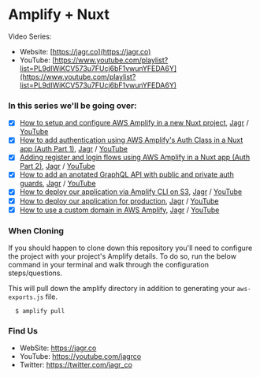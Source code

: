 # Amplify + Nuxt

Video Series:

- Website: [https://jagr.co](https://jagr.co)
- YouTube: [https://www.youtube.com/playlist?list=PL9dIWiKCV573u7FUcj6bF1vwunYFEDA6Y](https://www.youtube.com/playlist?list=PL9dIWiKCV573u7FUcj6bF1vwunYFEDA6Y)

### In this series we'll be going over:

- [x] [How to setup and configure AWS Amplify in a new Nuxt project](https://jagr.co/posts/how-to-setup-aws-amplify-in-a-new-nuxt-project), [Jagr](https://jagr.co/posts/how-to-setup-aws-amplify-in-a-new-nuxt-project) / [YouTube](https://www.youtube.com/watch?v=bM0iisnRYUk&list=PL9dIWiKCV573u7FUcj6bF1vwunYFEDA6Y&index=2&t=0s)
- [x] [How to add authentication using AWS Amplify's Auth Class in a Nuxt app (Auth Part 1)](https://jagr.co/posts/how-to-add-authentication-using-aws-amplifys-auth-class-in-a-nuxt-app), [Jagr](https://jagr.co/posts/how-to-add-authentication-using-aws-amplifys-auth-class-in-a-nuxt-app) / [YouTube](https://www.youtube.com/watch?v=fzcG5Oe31bo&list=PL9dIWiKCV573u7FUcj6bF1vwunYFEDA6Y&index=3&t=1s)
- [x] [Adding register and login flows using AWS Amplify in a Nuxt app (Auth Part 2)](https://jagr.co/posts/adding-register-and-login-flows-using-aws-amplify-in-a-nuxt-app), [Jagr](https://jagr.co/posts/adding-register-and-login-flows-using-aws-amplify-in-a-nuxt-app) / [YouTube](https://www.youtube.com/watch?v=Q4eaOQCWCJk&list=PL9dIWiKCV573u7FUcj6bF1vwunYFEDA6Y&index=4&t=0s)
- [x] [How to add an anotated GraphQL API with public and private auth guards](https://jagr.co/posts/how-to-add-a-public-and-private-graphql-api-with-aws-amplify), [Jagr](https://jagr.co/posts/how-to-add-a-public-and-private-graphql-api-with-aws-amplify) / [YouTube](https://www.youtube.com/watch?v=WMtF4Gk3cD4)
- [x] [How to deploy our application via Amplify CLI on S3](https://jagr.co/posts/amplify-nuxt-how-to-deploy-to-amplify-as-an-spa), [Jagr](https://jagr.co/posts/amplify-nuxt-how-to-deploy-to-amplify-as-an-spa) / [YouTube](https://www.youtube.com/watch?v=tcsJaRyiC0A&list=PL9dIWiKCV573u7FUcj6bF1vwunYFEDA6Y&index=6)
- [x] [How to deploy our application for production](https://jagr.co/posts/amplify-nuxt-how-to-setup-a-production-deployment), [Jagr](https://jagr.co/posts/amplify-nuxt-how-to-setup-a-production-deployment) / [YouTube](https://www.youtube.com/watch?v=jvwOQBcJdI4&list=PL9dIWiKCV573u7FUcj6bF1vwunYFEDA6Y&index=7)
- [x] [How to use a custom domain in AWS Amplify](https://jagr.co/posts/how-to-use-a-custom-domain-in-aws-amplify-with-route53), [Jagr](https://jagr.co/posts/how-to-use-a-custom-domain-in-aws-amplify-with-route53) / [YouTube](https://www.youtube.com/watch?v=gldpw-WNbrU&list=PL9dIWiKCV573u7FUcj6bF1vwunYFEDA6Y&index=8)

### When Cloning

If you should happen to clone down this repository you'll need to configure the project with your project's Amplify details. To do so, run the below command in your terminal and walk through the configuration steps/questions.

This will pull down the amplify directory in addition to generating your `aws-exports.js` file.

```
  $ amplify pull
```

### Find Us

- WebSite: https://jagr.co
- YouTube: https://youtube.com/jagrco
- Twitter: https://twitter.com/jagr_co
